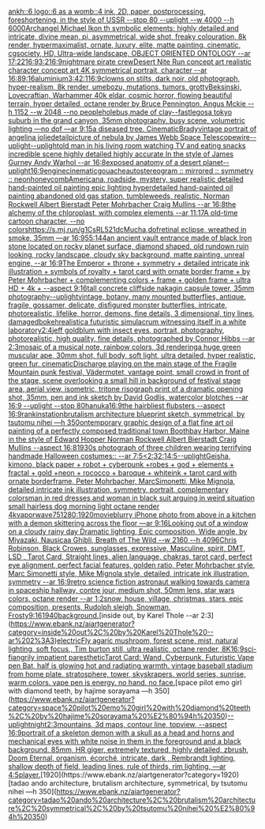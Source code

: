 [ankh::6 logo::6 as a womb::4 ink, 2D, paper, postprocessing, foreshortening, in the style of USSR --stop 80 --uplight --w 4000 --h 6000](https://www.ebank.nz/aiartgenerator?category=ankh%3A%3A6%20logo%3A%3A6%20as%20a%20womb%3A%3A4%20ink%2C%202D%2C%20paper%2C%20postprocessing%2C%20foreshortening%2C%20in%20the%20style%20of%20USSR%20--stop%2080%20--uplight%20--w%204000%20--h%206000)[Archangel Michael Ikon th symbolic elements; highly detailed and intricate, divine mean, pi, asymmetrical, wide shot, freaky colouration, 8k render, hypermaximalist, ornate, luxury, elite, matte painting, cinematic, cgsociety, HD, Ultra-wide landscape, OBJECT ORIENTED ONTOLOGY --ar 17:22](https://www.ebank.nz/aiartgenerator?category=Archangel%20Michael%20Ikon%20th%20symbolic%20elements%3B%20highly%20detailed%20and%20intricate%2C%20divine%20mean%2C%20pi%2C%20asymmetrical%2C%20wide%20shot%2C%20freaky%20colouration%2C%208k%20render%2C%20hypermaximalist%2C%20ornate%2C%20luxury%2C%20elite%2C%20matte%20painting%2C%20cinematic%2C%20cgsociety%2C%20HD%2C%20Ultra-wide%20landscape%2C%20OBJECT%20ORIENTED%20ONTOLOGY%20--ar%2017%3A22)[16:9](https://www.ebank.nz/aiartgenerator?category=16%3A9)[3:2](https://www.ebank.nz/aiartgenerator?category=3%3A2)[16:9](https://www.ebank.nz/aiartgenerator?category=16%3A9)[nightmare pirate crew](https://www.ebank.nz/aiartgenerator?category=nightmare%20pirate%20crew)[Desert Nite Run concept art realistic character concept art 4K symmetrical portrait, character --ar 16:8](https://www.ebank.nz/aiartgenerator?category=Desert%20Nite%20Run%20concept%20art%20realistic%20character%20concept%20art%204K%20symmetrical%20portrait%2C%20character%20--ar%2016%3A8)[9:16](https://www.ebank.nz/aiartgenerator?category=9%3A16)[aluminium](https://www.ebank.nz/aiartgenerator?category=aluminium)[3:4](https://www.ebank.nz/aiartgenerator?category=3%3A4)[2:1](https://www.ebank.nz/aiartgenerator?category=2%3A1)[16:9](https://www.ebank.nz/aiartgenerator?category=16%3A9)[clowns on stilts, dark noir, old photograph, hyper-realism, 8k render, umebozu, mutations, tumors, grotty](https://www.ebank.nz/aiartgenerator?category=clowns%20on%20stilts%2C%20dark%20noir%2C%20old%20photograph%2C%20hyper-realism%2C%208k%20render%2C%20umebozu%2C%20mutations%2C%20tumors%2C%20grotty)[Beksinski, Lovecraftian, Warhammer 40k eldar, cosmic horror, flowing beautiful terrain, hyper detailed, octane render by Bruce Pennington, Angus Mckie --h 1152 --w 2048 --no people](https://www.ebank.nz/aiartgenerator?category=Beksinski%2C%20Lovecraftian%2C%20Warhammer%2040k%20eldar%2C%20cosmic%20horror%2C%20flowing%20beautiful%20terrain%2C%20hyper%20detailed%2C%20octane%20render%20by%20Bruce%20Pennington%2C%20Angus%20Mckie%20--h%201152%20--w%202048%20--no%20people)[hole](https://www.ebank.nz/aiartgenerator?category=hole)[bus,made of clay](https://www.ebank.nz/aiartgenerator?category=bus%2Cmade%20of%20clay)[--fast](https://www.ebank.nz/aiartgenerator?category=--fast)[legos](https://www.ebank.nz/aiartgenerator?category=legos)[a tokyo suburb in the grand canyon, 35mm photography, busy scene, volumetric lighting —no dof —ar 9:15](https://www.ebank.nz/aiartgenerator?category=a%20tokyo%20suburb%20in%20the%20grand%20canyon%2C%2035mm%20photography%2C%20busy%20scene%2C%20volumetric%20lighting%20%E2%80%94no%20dof%20%E2%80%94ar%209%3A15)[a diseased tree. Cinematic](https://www.ebank.nz/aiartgenerator?category=a%20diseased%20tree.%20Cinematic)[Brady](https://www.ebank.nz/aiartgenerator?category=Brady)[vintage portrait of angelina jolie](https://www.ebank.nz/aiartgenerator?category=vintage%20portrait%20of%20angelina%20jolie)[detail](https://www.ebank.nz/aiartgenerator?category=detail)[picture of nebula by James Webb Space Telescope](https://www.ebank.nz/aiartgenerator?category=picture%20of%20nebula%20by%20James%20Webb%20Space%20Telescope)[wire](https://www.ebank.nz/aiartgenerator?category=wire)[--uplight](https://www.ebank.nz/aiartgenerator?category=--uplight)[--uplight](https://www.ebank.nz/aiartgenerator?category=--uplight)[old man in his living room watching TV and eating snacks incredible scene highly detailed highly accurate In the style of James Gurney Andy Warhol --ar 16:8](https://www.ebank.nz/aiartgenerator?category=old%20man%20in%20his%20living%20room%20watching%20TV%20and%20eating%20snacks%20incredible%20scene%20highly%20detailed%20highly%20accurate%20In%20the%20style%20of%20James%20Gurney%20Andy%20Warhol%20--ar%2016%3A8)[exposed anatomy of a desert planet](https://www.ebank.nz/aiartgenerator?category=exposed%20anatomy%20of%20a%20desert%20planet)[--uplight](https://www.ebank.nz/aiartgenerator?category=--uplight)[16:9](https://www.ebank.nz/aiartgenerator?category=16%3A9)[engine](https://www.ebank.nz/aiartgenerator?category=engine)[cinematic](https://www.ebank.nz/aiartgenerator?category=cinematic)[gouache](https://www.ebank.nz/aiartgenerator?category=gouache)[autostereogram  :: mirrored :: symmetry :: neon](https://www.ebank.nz/aiartgenerator?category=autostereogram%20%20%3A%3A%20mirrored%20%3A%3A%20symmetry%20%3A%3A%20neon)[honeycomb](https://www.ebank.nz/aiartgenerator?category=honeycomb)[Americana, roadside, mystery, super realistic detailed hand-painted oil painting epic lighting hyperdetailed hand-painted oil painting  abandoned old gas station, tumbleweeds, realistic, Norman Rockwell Albert Bierstadt Peter Mohrbacher Craig Mullins --ar 16:8](https://www.ebank.nz/aiartgenerator?category=Americana%2C%20roadside%2C%20mystery%2C%20super%20realistic%20detailed%20hand-painted%20oil%20painting%20epic%20lighting%20hyperdetailed%20hand-painted%20oil%20painting%20%20abandoned%20old%20gas%20station%2C%20tumbleweeds%2C%20realistic%2C%20Norman%20Rockwell%20Albert%20Bierstadt%20Peter%20Mohrbacher%20Craig%20Mullins%20--ar%2016%3A8)[the alchemy of the chloroplast, with complex elements --ar 11:17](https://www.ebank.nz/aiartgenerator?category=the%20alchemy%20of%20the%20chloroplast%2C%20with%20complex%20elements%20--ar%2011%3A17)[A old-time cartoon character, --no colors](https://www.ebank.nz/aiartgenerator?category=A%20old-time%20cartoon%20character%2C%20--no%20colors)[<https://s.mj.run/g1CsRL521dc>](https://www.ebank.nz/aiartgenerator?category=%3Chttps%3A//s.mj.run/g1CsRL521dc%3E)[Mucha,](https://www.ebank.nz/aiartgenerator?category=Mucha%2C)[dof](https://www.ebank.nz/aiartgenerator?category=dof)[retinal eclipse, wreathed in smoke, 35mm —ar 16:9](https://www.ebank.nz/aiartgenerator?category=retinal%20eclipse%2C%20wreathed%20in%20smoke%2C%2035mm%20%E2%80%94ar%2016%3A9)[55:144](https://www.ebank.nz/aiartgenerator?category=55%3A144)[an ancient vault entrance made of black Iron stone located on rocky planet surface, diamond shaped, old rundown ruin looking, rocky landscape, cloudy sky background, matte painting, unreal engine, --ar 16:9](https://www.ebank.nz/aiartgenerator?category=an%20ancient%20vault%20entrance%20made%20of%20black%20Iron%20stone%20located%20on%20rocky%20planet%20surface%2C%20diamond%20shaped%2C%20old%20rundown%20ruin%20looking%2C%20rocky%20landscape%2C%20cloudy%20sky%20background%2C%20matte%20painting%2C%20unreal%20engine%2C%20--ar%2016%3A9)[The Emperor + throne + symmetry + detailed intricate ink illustration + symbols of royalty + tarot card with ornate border frame + by Peter Mohrbacher + complementing colors + frame + golden frame + ultra HD + 4k + --aspect 9:16](https://www.ebank.nz/aiartgenerator?category=The%20Emperor%20%2B%20throne%20%2B%20symmetry%20%2B%20detailed%20intricate%20ink%20illustration%20%2B%20symbols%20of%20royalty%20%2B%20tarot%20card%20with%20ornate%20border%20frame%20%2B%20by%20Peter%20Mohrbacher%20%2B%20complementing%20colors%20%2B%20frame%20%2B%20golden%20frame%20%2B%20ultra%20HD%20%2B%204k%20%2B%20--aspect%209%3A16)[tall concrete cliffside nakagin capsule tower, 35mm photography](https://www.ebank.nz/aiartgenerator?category=tall%20concrete%20cliffside%20nakagin%20capsule%20tower%2C%2035mm%20photography)[--uplight](https://www.ebank.nz/aiartgenerator?category=--uplight)[vintage, botany, many mounted butterflies, antique, fragile, gossamer, delicate, disfigured monster butterflies, intricate, photorealistic, lifelike, horror, demons, fine details, 3 dimensional, tiny lines, damaged](https://www.ebank.nz/aiartgenerator?category=vintage%2C%20botany%2C%20many%20mounted%20butterflies%2C%20antique%2C%20fragile%2C%20gossamer%2C%20delicate%2C%20disfigured%20monster%20butterflies%2C%20intricate%2C%20photorealistic%2C%20lifelike%2C%20horror%2C%20demons%2C%20fine%20details%2C%203%20dimensional%2C%20tiny%20lines%2C%20damaged)[bokeh](https://www.ebank.nz/aiartgenerator?category=bokeh)[realistic](https://www.ebank.nz/aiartgenerator?category=realistic)[a futuristic simulacrum witnessing itself in a white laboratory](https://www.ebank.nz/aiartgenerator?category=a%20futuristic%20simulacrum%20witnessing%20itself%20in%20a%20white%20laboratory)[2:4](https://www.ebank.nz/aiartgenerator?category=2%3A4)[jeff goldblum with insect eyes, portrait, photography, photorealistic, high quality, fine details, photographed by Connor Hibbs --ar 2:3](https://www.ebank.nz/aiartgenerator?category=jeff%20goldblum%20with%20insect%20eyes%2C%20portrait%2C%20photography%2C%20photorealistic%2C%20high%20quality%2C%20fine%20details%2C%20photographed%20by%20Connor%20Hibbs%20--ar%202%3A3)[mosaic of a musical note, rainbow colors, 3d rendering](https://www.ebank.nz/aiartgenerator?category=mosaic%20of%20a%20musical%20note%2C%20rainbow%20colors%2C%203d%20rendering)[a huge green muscular ape, 30mm shot, full body,  soft light, ultra detailed, hyper realistic, green fur, cinematic](https://www.ebank.nz/aiartgenerator?category=a%20huge%20green%20muscular%20ape%2C%2030mm%20shot%2C%20full%20body%2C%20%20soft%20light%2C%20ultra%20detailed%2C%20hyper%20realistic%2C%20green%20fur%2C%20cinematic)[Discharge playing on the main stage of the Fragile Mountain punk festival, Vädermotet, vantage point, small crowd in front of the stage, scene overlooking a small hill in background of festival stage area, aerial view, isometric, tritone risograph print of a dramatic opening shot, 35mm, pen and ink sketch by David Godlis, watercolor blotches --ar 16:9 --uplight --stop 80](https://www.ebank.nz/aiartgenerator?category=Discharge%20playing%20on%20the%20main%20stage%20of%20the%20Fragile%20Mountain%20punk%20festival%2C%20V%C3%A4dermotet%2C%20vantage%20point%2C%20small%20crowd%20in%20front%20of%20the%20stage%2C%20scene%20overlooking%20a%20small%20hill%20in%20background%20of%20festival%20stage%20area%2C%20aerial%20view%2C%20isometric%2C%20tritone%20risograph%20print%20of%20a%20dramatic%20opening%20shot%2C%2035mm%2C%20pen%20and%20ink%20sketch%20by%20David%20Godlis%2C%20watercolor%20blotches%20--ar%2016%3A9%20--uplight%20--stop%2080)[hanuka](https://www.ebank.nz/aiartgenerator?category=hanuka)[16:9](https://www.ebank.nz/aiartgenerator?category=16%3A9)[the hairbliest flubsters --aspect 16:9](https://www.ebank.nz/aiartgenerator?category=the%20hairbliest%20flubsters%20--aspect%2016%3A9)[rankin](https://www.ebank.nz/aiartgenerator?category=rankin)[station](https://www.ebank.nz/aiartgenerator?category=station)[brutalism architecture blueprint sketch, symmetrical, by tsutomu nihei —h 350](https://www.ebank.nz/aiartgenerator?category=brutalism%20architecture%20blueprint%20sketch%2C%20symmetrical%2C%20by%20tsutomu%20nihei%20%E2%80%94h%20350)[ontemporary graphic design of a flat fine art oil painting of a perfectly composed traditional town Boothbay Harbor, Maine in the style of Edward Hopper Norman Rockwell Albert Bierstadt Craig Mullins --aspect 16:8](https://www.ebank.nz/aiartgenerator?category=ontemporary%20graphic%20design%20of%20a%20flat%20fine%20art%20oil%20painting%20of%20a%20perfectly%20composed%20traditional%20town%20Boothbay%20Harbor%2C%20Maine%20in%20the%20style%20of%20Edward%20Hopper%20Norman%20Rockwell%20Albert%20Bierstadt%20Craig%20Mullins%20--aspect%2016%3A8)[1930s photograph of three children wearing terrifying handmade Halloween costumes:: --ar 7:5](https://www.ebank.nz/aiartgenerator?category=1930s%20photograph%20of%20three%20children%20wearing%20terrifying%20handmade%20Halloween%20costumes%3A%3A%20--ar%207%3A5)[<2:3](https://www.ebank.nz/aiartgenerator?category=%3C2%3A3)[2:1](https://www.ebank.nz/aiartgenerator?category=2%3A1)[](https://www.ebank.nz/aiartgenerator?category=)[4:5](https://www.ebank.nz/aiartgenerator?category=4%3A5)[--uplight](https://www.ebank.nz/aiartgenerator?category=--uplight)[Geisha, kimono, black paper + robot + cyberpunk +robes + god + elements + fractal + gold +neon + rococco + baroque + whiteink + tarot card with ornate borderframe, Peter Mohrbacher, MarcSimonetti, Mike Mignola, detailed,intricate ink illustration, symmetry, portrait, complementary colors](https://www.ebank.nz/aiartgenerator?category=Geisha%2C%20kimono%2C%20black%20paper%20%2B%20robot%20%2B%20cyberpunk%20%2Brobes%20%2B%20god%20%2B%20elements%20%2B%20fractal%20%2B%20gold%20%2Bneon%20%2B%20rococco%20%2B%20baroque%20%2B%20whiteink%20%2B%20tarot%20card%20with%20ornate%20borderframe%2C%20Peter%20Mohrbacher%2C%20MarcSimonetti%2C%20Mike%20Mignola%2C%20detailed%2Cintricate%20ink%20illustration%2C%20symmetry%2C%20portrait%2C%20complementary%20colors)[man in red dresses and woman in black suit arguing in weird situation small hairless dog morning light octane render 4k](https://www.ebank.nz/aiartgenerator?category=man%20in%20red%20dresses%20and%20woman%20in%20black%20suit%20arguing%20in%20weird%20situation%20small%20hairless%20dog%20morning%20light%20octane%20render%204k)[vaporwave](https://www.ebank.nz/aiartgenerator?category=vaporwave)[75](https://www.ebank.nz/aiartgenerator?category=75)[1280:1920](https://www.ebank.nz/aiartgenerator?category=1280%3A1920)[movie](https://www.ebank.nz/aiartgenerator?category=movie)[blurry iPhone photo from above  in a kitchen with a demon skittering across the floor  —ar 9:16](https://www.ebank.nz/aiartgenerator?category=blurry%20iPhone%20photo%20from%20above%20%20in%20a%20kitchen%20with%20a%20demon%20skittering%20across%20the%20floor%20%20%E2%80%94ar%209%3A16)[Looking out of a window on a cloudy rainy day  Dramatic lighting, Epic composition, Wide angle, by Miyazaki, Nausicaa Ghibli, Breath of The Wild  --w 2160 --h 4096](https://www.ebank.nz/aiartgenerator?category=Looking%20out%20of%20a%20window%20on%20a%20cloudy%20rainy%20day%20%20Dramatic%20lighting%2C%20Epic%20composition%2C%20Wide%20angle%2C%20by%20Miyazaki%2C%20Nausicaa%20Ghibli%2C%20Breath%20of%20The%20Wild%20%20--w%202160%20--h%204096)[Chris Robinson, Black Crowes, sunglasses, expressive, Masculine, spirit, DMT, LSD , Tarot Card, Straight lines, alien language, chakras, tarot card, perfect eye alignment, perfect facial features, golden ratio, Peter Mohrbacher style, Marc Simonetti style, Mike Mignola style, detailed, intricate ink illustration, symmetry --ar 16:9](https://www.ebank.nz/aiartgenerator?category=Chris%20Robinson%2C%20Black%20Crowes%2C%20sunglasses%2C%20expressive%2C%20Masculine%2C%20spirit%2C%20DMT%2C%20LSD%20%2C%20Tarot%20Card%2C%20Straight%20lines%2C%20alien%20language%2C%20chakras%2C%20tarot%20card%2C%20perfect%20eye%20alignment%2C%20perfect%20facial%20features%2C%20golden%20ratio%2C%20Peter%20Mohrbacher%20style%2C%20Marc%20Simonetti%20style%2C%20Mike%20Mignola%20style%2C%20detailed%2C%20intricate%20ink%20illustration%2C%20symmetry%20--ar%2016%3A9)[retro science fiction astronaut walking towards camera in spaceship hallway, contre jour, medium shot, 50mm lens, star wars colors, octane render --ar 1:2](https://www.ebank.nz/aiartgenerator?category=retro%20science%20fiction%20astronaut%20walking%20towards%20camera%20in%20spaceship%20hallway%2C%20contre%20jour%2C%20medium%20shot%2C%2050mm%20lens%2C%20star%20wars%20colors%2C%20octane%20render%20--ar%201%3A2)[snow, house, village, christmas, stars, epic composition, presents, Rudolph sleigh, Snowman, Frosty](https://www.ebank.nz/aiartgenerator?category=snow%2C%20house%2C%20village%2C%20christmas%2C%20stars%2C%20epic%20composition%2C%20presents%2C%20Rudolph%20sleigh%2C%20Snowman%2C%20Frosty)[9:16](https://www.ebank.nz/aiartgenerator?category=9%3A16)[1940](https://www.ebank.nz/aiartgenerator?category=1940)[background.](https://www.ebank.nz/aiartgenerator?category=background.)[inside out, by Karel Thole --ar 2:3](https://www.ebank.nz/aiartgenerator?category=inside%20out%2C%20by%20Karel%20Thole%20--ar%202%3A3)[electric](https://www.ebank.nz/aiartgenerator?category=electric)[Fly agaric mushroom, forest scene, mist, natural lighting, soft focus,, Tim burton still, ultra realistic, octane render, 8K](https://www.ebank.nz/aiartgenerator?category=Fly%20agaric%20mushroom%2C%20forest%20scene%2C%20mist%2C%20natural%20lighting%2C%20soft%20focus%2C%2C%20Tim%20burton%20still%2C%20ultra%20realistic%2C%20octane%20render%2C%208K)[16:9](https://www.ebank.nz/aiartgenerator?category=16%3A9)[sci-fi](https://www.ebank.nz/aiartgenerator?category=sci-fi)[angrily impatient paresthetic](https://www.ebank.nz/aiartgenerator?category=angrily%20impatient%20paresthetic)[Tarot Card: Wand, Cyberpunk, Futuristic Vape pen Bat, half is glowing hot and radiating warmth. vintage baseball stadium from home plate. stratosphere, tower, skyskrapers. world series, sunrise, warm colors. vape pen is energy. no hand. no face.](https://www.ebank.nz/aiartgenerator?category=Tarot%20Card%3A%20Wand%2C%20Cyberpunk%2C%20Futuristic%20Vape%20pen%20Bat%2C%20half%20is%20glowing%20hot%20and%20radiating%20warmth.%20vintage%20baseball%20stadium%20from%20home%20plate.%20stratosphere%2C%20tower%2C%20skyskrapers.%20world%20series%2C%20sunrise%2C%20warm%20colors.%20vape%20pen%20is%20energy.%20no%20hand.%20no%20face.)[space pilot emo girl with diamond teeth, by hajime sorayama —h 350](https://www.ebank.nz/aiartgenerator?category=space%20pilot%20emo%20girl%20with%20diamond%20teeth%2C%20by%20hajime%20sorayama%20%E2%80%94h%20350)[--uplight](https://www.ebank.nz/aiartgenerator?category=--uplight)[night](https://www.ebank.nz/aiartgenerator?category=night)[2:3](https://www.ebank.nz/aiartgenerator?category=2%3A3)[mountains, 3d maps, contour line, topview, --aspect 16:9](https://www.ebank.nz/aiartgenerator?category=mountains%2C%203d%20maps%2C%20contour%20line%2C%20topview%2C%20--aspect%2016%3A9)[portrait of a skeleton demon with a skull as a head and horns and mechanical eyes with white noise in them in the foreground and a black background. 85mm, HR giger, extremely textured, highly detailed, zbrush, Doom Eternal, organism, écorché, intricate, dark , Rembrandt lighting, shallow depth of field, leading lines, rule of thirds, rim lighting, —ar 4:5](https://www.ebank.nz/aiartgenerator?category=portrait%20of%20a%20skeleton%20demon%20with%20a%20skull%20as%20a%20head%20and%20horns%20and%20mechanical%20eyes%20with%20white%20noise%20in%20them%20in%20the%20foreground%20and%20a%20black%20background.%2085mm%2C%20HR%20giger%2C%20extremely%20textured%2C%20highly%20detailed%2C%20zbrush%2C%20Doom%20Eternal%2C%20organism%2C%20%C3%A9corch%C3%A9%2C%20intricate%2C%20dark%20%2C%20Rembrandt%20lighting%2C%20shallow%20depth%20of%20field%2C%20leading%20lines%2C%20rule%20of%20thirds%2C%20rim%20lighting%2C%20%E2%80%94ar%204%3A5)[player.](https://www.ebank.nz/aiartgenerator?category=player.)[1920](https://www.ebank.nz/aiartgenerator?category=1920)[tadao ando architecture, brutalism architecture, symmetrical, by tsutomu nihei —h 350](https://www.ebank.nz/aiartgenerator?category=tadao%20ando%20architecture%2C%20brutalism%20architecture%2C%20symmetrical%2C%20by%20tsutomu%20nihei%20%E2%80%94h%20350)